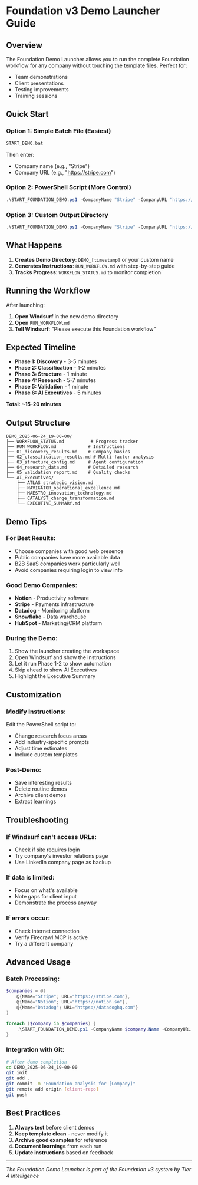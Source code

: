 # Foundation v3 Demo Launcher Guide

## Overview

The Foundation Demo Launcher allows you to run the complete Foundation workflow for any company without touching the template files. Perfect for:
- Team demonstrations
- Client presentations
- Testing improvements
- Training sessions

## Quick Start

### Option 1: Simple Batch File (Easiest)
```cmd
START_DEMO.bat
```
Then enter:
- Company name (e.g., "Stripe")
- Company URL (e.g., "https://stripe.com")

### Option 2: PowerShell Script (More Control)
```powershell
.\START_FOUNDATION_DEMO.ps1 -CompanyName "Stripe" -CompanyURL "https://stripe.com"
```

### Option 3: Custom Output Directory
```powershell
.\START_FOUNDATION_DEMO.ps1 -CompanyName "Stripe" -CompanyURL "https://stripe.com" -OutputDirectory "CLIENT_DEMO_STRIPE"
```

## What Happens

1. **Creates Demo Directory**: `DEMO_[timestamp]` or your custom name
2. **Generates Instructions**: `RUN_WORKFLOW.md` with step-by-step guide
3. **Tracks Progress**: `WORKFLOW_STATUS.md` to monitor completion

## Running the Workflow

After launching:

1. **Open Windsurf** in the new demo directory
2. **Open** `RUN_WORKFLOW.md`
3. **Tell Windsurf**: "Please execute this Foundation workflow"

## Expected Timeline

- **Phase 1: Discovery** - 3-5 minutes
- **Phase 2: Classification** - 1-2 minutes  
- **Phase 3: Structure** - 1 minute
- **Phase 4: Research** - 5-7 minutes
- **Phase 5: Validation** - 1 minute
- **Phase 6: AI Executives** - 5 minutes

**Total: ~15-20 minutes**

## Output Structure

```
DEMO_2025-06-24_19-00-00/
├── WORKFLOW_STATUS.md          # Progress tracker
├── RUN_WORKFLOW.md            # Instructions
├── 01_discovery_results.md    # Company basics
├── 02_classification_results.md # Multi-factor analysis
├── 03_structure_config.md     # Agent configuration
├── 04_research_data.md        # Detailed research
├── 05_validation_report.md    # Quality checks
└── AI_Executives/
    ├── ATLAS_strategic_vision.md
    ├── NAVIGATOR_operational_excellence.md
    ├── MAESTRO_innovation_technology.md
    ├── CATALYST_change_transformation.md
    └── EXECUTIVE_SUMMARY.md
```

## Demo Tips

### For Best Results:
- Choose companies with good web presence
- Public companies have more available data
- B2B SaaS companies work particularly well
- Avoid companies requiring login to view info

### Good Demo Companies:
- **Notion** - Productivity software
- **Stripe** - Payments infrastructure
- **Datadog** - Monitoring platform
- **Snowflake** - Data warehouse
- **HubSpot** - Marketing/CRM platform

### During the Demo:
1. Show the launcher creating the workspace
2. Open Windsurf and show the instructions
3. Let it run Phase 1-2 to show automation
4. Skip ahead to show AI Executives
5. Highlight the Executive Summary

## Customization

### Modify Instructions:
Edit the PowerShell script to:
- Change research focus areas
- Add industry-specific prompts
- Adjust time estimates
- Include custom templates

### Post-Demo:
- Save interesting results
- Delete routine demos
- Archive client demos
- Extract learnings

## Troubleshooting

### If Windsurf can't access URLs:
- Check if site requires login
- Try company's investor relations page
- Use LinkedIn company page as backup

### If data is limited:
- Focus on what's available
- Note gaps for client input
- Demonstrate the process anyway

### If errors occur:
- Check internet connection
- Verify Firecrawl MCP is active
- Try a different company

## Advanced Usage

### Batch Processing:
```powershell
$companies = @(
    @{Name="Stripe"; URL="https://stripe.com"},
    @{Name="Notion"; URL="https://notion.so"},
    @{Name="Datadog"; URL="https://datadoghq.com"}
)

foreach ($company in $companies) {
    .\START_FOUNDATION_DEMO.ps1 -CompanyName $company.Name -CompanyURL $company.URL
}
```

### Integration with Git:
```bash
# After demo completion
cd DEMO_2025-06-24_19-00-00
git init
git add .
git commit -m "Foundation analysis for [Company]"
git remote add origin [client-repo]
git push
```

## Best Practices

1. **Always test** before client demos
2. **Keep template clean** - never modify it
3. **Archive good examples** for reference
4. **Document learnings** from each run
5. **Update instructions** based on feedback

---

*The Foundation Demo Launcher is part of the Foundation v3 system by Tier 4 Intelligence*
